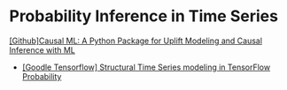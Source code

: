 # Probability Inference in Time Series 


[[Github]Causal ML: A Python Package for Uplift Modeling and Causal Inference with ML](https://github.com/uber/causalml)

* [Structural Time Series modeling in TensorFlow Probability]: https://blog.tensorflow.org/2019/03/structural-time-series-modeling-in.html
[[Goodle Tensorflow] Structural Time Series modeling in TensorFlow Probability](https://blog.tensorflow.org/2019/03/structural-time-series-modeling-in.html)

